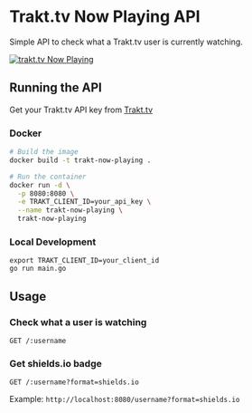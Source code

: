 # Trakt.tv Now Playing API

Simple API to check what a Trakt.tv user is currently watching.

[![trakt.tv Now Playing](https://img.shields.io/endpoint?url=https://trakt.alexraskin.com/twizycat?format=shields.io)](https://github.com/alexraskin/trakt-tv-now-playing)


## Running the API

Get your Trakt.tv API key from [Trakt.tv](https://trakt.tv/oauth/applications)

### Docker
```bash
# Build the image
docker build -t trakt-now-playing .

# Run the container
docker run -d \
  -p 8080:8080 \
  -e TRAKT_CLIENT_ID=your_api_key \
  --name trakt-now-playing \
  trakt-now-playing
```

### Local Development
```
export TRAKT_CLIENT_ID=your_client_id
go run main.go
```

## Usage

### Check what a user is watching
```
GET /:username
```

### Get shields.io badge
```
GET /:username?format=shields.io
```

Example: `http://localhost:8080/username?format=shields.io` 
